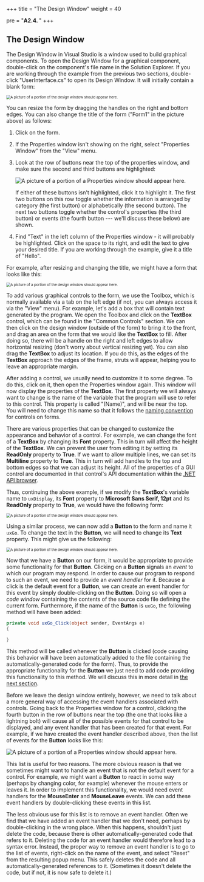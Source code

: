 +++
title = "The Design Window"
weight = 40

pre = "<b>A2.4. </b>"
+++

## The Design Window

The Design Window in Visual Studio is a window used to build graphical components. To open the Design Window for a graphical component, double-click on the component's file name in the Solution Explorer. If you are working through the example from the previous two sections, double-click "UserInterface.cs" to open its Design Window. It will initially contain a blank form:

<img src="blank-form.png" alt="A picture of a portion of the design window should appear here." style="zoom:67%;" />

You can resize the form by dragging the handles on the right and
bottom edges. You can also change the title of the form ("Form1" in the picture above) as follows:

1.  Click on the form.

2.  If the Properties window isn't showing on the right, select "Properties Window" from the "View" menu.
    
3.  Look at the row of buttons near the top of the properties window,
    and make sure the second and third buttons are highlighted:

    <img src="properties.jpg" alt="A picture of a portion of a Properties window should appear here." />

    If either of these buttons isn't highlighted, click it to
	highlight it. The first two buttons on this row toggle whether the
	information is arranged by category (the first button) or
	alphabetically (the second button). The next two buttons toggle
	whether the control's properties (the third button) or events (the
	fourth button --- we'll discuss these below) are shown. 

4.  Find "Text" in the left column of the Properties window - it will
    probably be highlighted. Click on the space to its right, and edit
    the text to give your desired title. If you are working through
    the example, give it a title of "Hello".

For example, after resizing and changing the title, we might have a form that looks like this:

<img src="hello-start.png" alt="A picture of a portion of the design window should appear here." style="zoom:67%;" />

To add various graphical controls to the form, we use the Toolbox, which is normally available via a tab on the left edge (if not, you can always access it via the "View" menu). For example, let's add a box that will contain text generated by the program. We open the Toolbox and click on the **TextBox** control, which can be found in the "Common Controls" section. We can then click on the design window (outside of the form) to bring it to the front, and drag an area on the form that we would like the **TextBox** to fill. After doing so, there will be a handle on the right and left edges to allow horizontal resizing (don't worry about vertical resizing yet). You can also drag the **TextBox** to adjust its location. If you do this, as the edges of the **TextBox** approach the edges of the frame, struts will appear, helping you to leave an appropriate margin.

After adding a control, we usually need to customize it to some degree. To do this, click on it, then open the Properties window again. This window will now display the properties of the **TextBox**. The first property we will always want to change is the name of the variable that the program will use to refer to this control. This property is called "(Name)", and will be near the top. You will need to change this name so that it follows the [naming convention](/appendix/style/naming) for controls on forms.

There are various properties that can be changed to customize the
appearance and behavior of a control. For example, we can change the
font of a **TextBox** by changing its **Font** property. This in turn
will affect the height of the **TextBox**. We can prevent the user
from editing it by setting its **ReadOnly** property to **True**. If
we want to allow multiple lines, we can set its **Multiline** property
to **True**. This in turn will add handles to the top and bottom edges
so that we can adjust its height. All of the properties of a GUI
control are documented in that control's API documentation within the
[.NET API browser](https://learn.microsoft.com/en-us/dotnet/api/?view=windowsdesktop-6.0).

Thus, continuing the above example, if we modify the **TextBox**'s variable name to `uxDisplay`, its **Font** property to **Microsoft Sans Serif, 12pt** and its **ReadOnly** property to **True**, we would have the following form:

<img src="hello-textbox.png" alt="A picture of a portion of the design window should appear here." style="zoom:67%;" />

Using a similar process, we can now add a **Button** to the form and name it `uxGo`. To change the text in the **Button**, we will need to change its **Text** property. This might give us the following:

<img src="hello-button.png" alt="A picture of a portion of the design window should appear here." style="zoom:67%;" />

Now that we have a **Button** on our form, it would be appropriate to provide some functionality for that **Button**. Clicking on a **Button** signals an *event* to which our program may respond. In order to cause our program to respond to such an event, we need to provide an *event handler* for it. Because a click is the default event for a **Button**, we can create an event handler for this event by simply double-clicking on the **Button**. Doing so will open a *code window* containing the contents of the source code file defining the current form. Furthermore, if the name of the **Button** is `uxGo`, the following method will have been added:

```C#
private void uxGo_Click(object sender, EventArgs e)
{

}
```

This method will be called whenever the **Button** is clicked (code causing this behavior will have been automatically added to the file containing the automatically-generated code for the form). Thus, to provide the appropriate functionality for the **Button** we just need to add code providing this functionality to this method. We will discuss this in more detail in [the next section](/appendix/vs/code-window).

Before we leave the design window entirely, however, we need to talk about a more general way of accessing the event handlers associated with controls. Going back to the Properties window for a control, clicking the fourth button in the row of buttons near the top (the one that looks like a lightning bolt) will cause all of the possible events for that control to be displayed, and any event handler that has been created for that event. For example, if we have created the event handler described above, then the list of events for the **Button** looks like this:

![A picture of a portion of a Properties window should appear here.](event-list.jpg)

This list is useful for two reasons. The more obvious reason is that we sometimes might want to handle an event that is not the default event for a control. For example, we might want a **Button** to react in some way (perhaps by changing color, for example) whenever the mouse enters or leaves it. In order to implement this functionality, we would need event handlers for the **MouseEnter** and **MouseLeave** events. We can add these event handlers by double-clicking these events in this list.

The less obvious use for this list is to remove an event handler. Often we find that we have added an event handler that we don't need, perhaps by double-clicking in the wrong place. When this happens, shouldn't just delete the code, because there is other automatically-generated code that refers to it. Deleting the code for an event handler would therefore lead to a syntax error. Instead, the proper way to remove an event handler is to go to the list of events, right-click on the name of the event, and select "Reset" from the resulting popup menu. This safely deletes the code and all automatically-generated references to it. (Sometimes it doesn't delete the code, but if not, it is now safe to delete it.)
